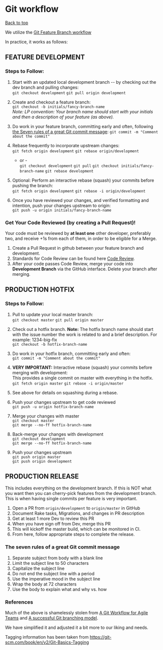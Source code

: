 # Git workflow

[Back to top](../README.md)

We utilize the [Git Feature Branch workflow](https://www.atlassian.com/git/tutorials/comparing-workflows/feature-branch-workflow)

In practice, it works as follows:

## FEATURE DEVELOPMENT

### Steps to Follow:

1. Start with an updated local development branch -- by checking out the dev branch and pulling changes:  
`git checkout development`
`git pull origin development`

1. Create and checkout a feature branch:  
`git checkout -b initials/fancy-branch-name`  
*Note: LP convention: Your branch name should start with your initials and then a description of your feature (as above).*

1. Do work in your feature branch, committing early and often, following [the Seven rules of a great Git commit message](#the-seven-rules-of-a-great-git-commit-message):
`git commit -m "Comment about the commit"`

1. Rebase frequently to incorporate upstream changes:  
`git fetch origin development`
`git rebase origin/development`

    - or -  
`git checkout development`
`git pull`
`git checkout initials/fancy-branch-name`
`git rebase development`

1. Optional: Perform an interactive rebase (squash) your commits before pushing the branch:  
`git fetch origin development`
`git rebase -i origin/development`

1. Once you have reviewed your changes, and verified formatting and intention, push your changes upstream to origin:  
`git push -u origin initials/fancy-branch-name`

### Get Your Code Reviewed (by creating a Pull Request)!

Your code must be reviewed by **at least one** other developer, preferably two,  and receive +1s from each of them, in order to be eligible for a Merge.

1. Create a Pull Request in github between your feature branch and development.
1. Standards for Code Review can be found here [Code Review](./code-review.md).
1. After your code passes Code Review, merge your code into **Development Branch** via the GitHub interface. Delete your branch after merging.

## PRODUCTION HOTFIX

### Steps to Follow:

1. Pull to update your local master branch:  
`git checkout master`
`git pull origin master`

1. Check out a hotfix branch.  **Note:** The hotfix branch name should start with the issue number the work is related to and a brief description. For example: 1234-big-fix  
`git checkout -b hotfix-branch-name`

1. Do work in your hotfix branch, committing early and often:  
`git commit -m "Comment about the commit"`

1. **VERY IMPORTANT:** Interactive rebase (squash) your commits before merging with development:  
This provides a single commit on master with everything in the hotfix.  
`git fetch origin master`
`git rebase -i origin/master`

1. See above for details on squashing during a rebase.  
1. Push your changes upstream to get code reviewed  
`git push -u origin hotfix-branch-name`
1. Merge your changes with master  
`git checkout master`  
`git merge --no-ff hotfix-branch-name`  
1. Back-merge your changes with development  
`git checkout development`  
`git merge --no-ff hotfix-branch-name`  
1. Push your changes upstream  
`git push origin master`  
`git push origin development`  

## PRODUCTION RELEASE

This includes everything on the development branch. If this is NOT what you want then you can cherry-pick features from the development branch. This is when having single commits per feature is very important.

1. Open a PR from `origin/development` to `origin/master` in GitHub
1. Document Rake tasks, Migrations, and changes in PR description
1. Get at least 1 more Dev to review this PR
1. When you have sign off from Dev, merge this PR
1. This will kickoff the master build, which can be monitored in CI.
1. From here, follow appropriate steps to complete the release.

### The seven rules of a great Git commit message

1. Separate subject from body with a blank line
1. Limit the subject line to 50 characters
1. Capitalize the subject line
1. Do not end the subject line with a period
1. Use the imperative mood in the subject line
1. Wrap the body at 72 characters
1. Use the body to explain what and why vs. how

### References

Much of the above is shamelessly stolen from [A Git Workflow for Agile Teams](http://reinh.com/blog/2009/03/02/a-git-workflow-for-agile-teams.html) and [A successful Git branching model](http://nvie.com/posts/a-successful-git-branching-model/).

We have simplified it and adjusted it a bit more to our liking and needs.

Tagging information has been taken from <https://git-scm.com/book/en/v2/Git-Basics-Tagging>
